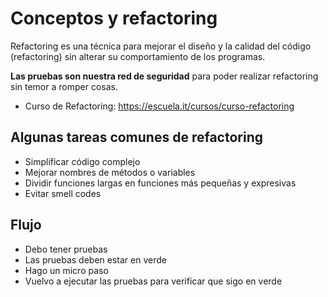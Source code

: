 # Conceptos y refactoring

Refactoring es una técnica para mejorar el diseño y la calidad del código (refactoring) sin alterar su comportamiento de los programas.

**Las pruebas son nuestra red de seguridad** para poder realizar refactoring sin temor a romper cosas.

- Curso de Refactoring: <https://escuela.it/cursos/curso-refactoring>

## Algunas tareas comunes de refactoring

- Simplificar código complejo
- Mejorar nombres de métodos o variables
- Dividir funciones largas en funciones más pequeñas y expresivas
- Evitar smell codes

## Flujo

- Debo tener pruebas
- Las pruebas deben estar en verde
- Hago un micro paso
- Vuelvo a ejecutar las pruebas para verificar que sigo en verde
